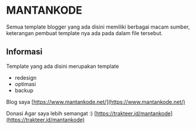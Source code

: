 # MANTANKODE

Semua template blogger yang ada disini memiliki berbagai macam sumber, keterangan pembuat template nya ada pada dalam file tersebut.

## Informasi
Template yang ada disini merupakan template
- redesign
- optimasi
- backup

Blog saya [https://www.mantankode.net/](https://www.mantankode.net/)

Donasi Agar saya lebih semangat :)
[https://trakteer.id/mantankode](https://trakteer.id/mantankode)
